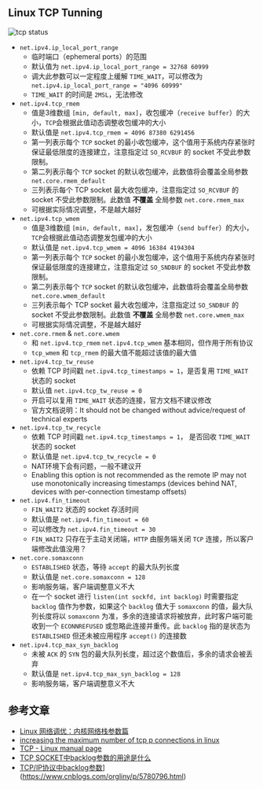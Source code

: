## Linux TCP Tunning

![tcp status](../assets/927655-20161215133843776-605308204.png)

- `net.ipv4.ip_local_port_range`
  - 临时端口（ephemeral ports）的范围
  - 默认值为 `net.ipv4.ip_local_port_range = 32768 60999`
  - 调大此参数可以一定程度上缓解 `TIME_WAIT`，可以修改为 `net.ipv4.ip_local_port_range = "4096 60999"`
  - `TIME_WAIT` 的时间是 `2MSL`，无法修改
- `net.ipv4.tcp_rmem`
  - 值是3维数组 `[min, default, max]`，收包缓冲（`receive buffer`）的大小，`TCP`会根据此值动态调整收包缓冲的大小
  - 默认值是 `net.ipv4.tcp_rmem = 4096 87380 6291456`
  - 第一列表示每个 `TCP` socket 的最小收包缓冲，这个值用于系统内存紧张时保证最低限度的连接建立，注意指定过 `SO_RCVBUF` 的 socket 不受此参数限制。
  - 第二列表示每个 `TCP` socket 的默认收包缓冲，此数值将会覆盖全局参数 `net.core.rmem_default`
  - 三列表示每个 TCP socket 最大收包缓冲，注意指定过 `SO_RCVBUF` 的 socket 不受此参数限制。此数值 **不覆盖** 全局参数 `net.core.rmem_max`
  - 可根据实际情况调整，不是越大越好
- `net.ipv4.tcp_wmem`
  - 值是3维数组 `[min, default, max]`，发包缓冲（`send buffer`）的大小，`TCP`会根据此值动态调整发包缓冲的大小
  - 默认值是 `net.ipv4.tcp_wmem = 4096 16384 4194304`
  - 第一列表示每个 `TCP` socket 的最小发包缓冲，这个值用于系统内存紧张时保证最低限度的连接建立，注意指定过 `SO_SNDBUF` 的 socket 不受此参数限制。
  - 第二列表示每个 `TCP` socket 的默认收包缓冲，此数值将会覆盖全局参数 `net.core.wmem_default`
  - 三列表示每个 TCP socket 最大收包缓冲，注意指定过 `SO_SNDBUF` 的 socket 不受此参数限制。此数值 **不覆盖** 全局参数 `net.core.wmem_max`
  - 可根据实际情况调整，不是越大越好
- `net.core.rmem` & `net.core.wmem`
  - 和 `net.ipv4.tcp_rmem` `net.ipv4.tcp_wmem` 基本相同，但作用于所有协议
  - `tcp_wmem` 和 `tcp_rmem` 的最大值不能超过该值的最大值
- `net.ipv4.tcp_tw_reuse`
  - 依赖 TCP 时间戳 `net.ipv4.tcp_timestamps = 1`，是否复用 `TIME_WAIT` 状态的 socket
  - 默认值 `net.ipv4.tcp_tw_reuse = 0`
  - 开启可以复用 `TIME_WAIT` 状态的连接，官方文档不建议修改
  - 官方文档说明：It should not be changed without advice/request of technical experts
- `net.ipv4.tcp_tw_recycle`
  - 依赖 TCP 时间戳 `net.ipv4.tcp_timestamps = 1`， 是否回收 `TIME_WAIT` 状态的 socket
  - 默认值是 `net.ipv4.tcp_tw_recycle = 0`
  - NAT环境下会有问题，一般不建议开
  - Enabling this option is not recommended as the remote IP may not use monotonically increasing timestamps (devices behind NAT, devices with per-connection timestamp offsets)
- `net.ipv4.fin_timeout`
  - `FIN_WAIT2` 状态的 socket 存活时间
  - 默认值是 `net.ipv4.fin_timeout = 60`
  - 可以修改为 `net.ipv4.fin_timeout = 30`
  - `FIN_WAIT2` 只存在于主动关闭端，`HTTP` 由服务端关闭 `TCP` 连接，所以客户端修改此值没用？
- `net.core.somaxconn`
  - `ESTABLISHED` 状态，等待 `accept` 的最大队列长度
  - 默认值是 `net.core.somaxconn = 128`
  - 影响服务端，客户端调整意义不大
  - 在一个 socket 进行 `listen(int sockfd, int backlog)` 时需要指定 `backlog` 值作为参数，如果这个 `backlog` 值大于 `somaxconn` 的值，最大队列长度将以 `somaxconn` 为准，多余的连接请求将被放弃，此时客户端可能收到一个 `ECONNREFUSED` 或忽略此连接并重传。此 `backlog` 指的是状态为 `ESTABLISHED` 但还未被应用程序 `accept()` 的连接数
- `net.ipv4.tcp_max_syn_backlog`
  - 未被 `ACK` 的 `SYN` 包的最大队列长度，超过这个数值后，多余的请求会被丢弃
  - 默认值是 `net.ipv4.tcp_max_syn_backlog = 128`
  - 影响服务端，客户端调整意义不大

## 参考文章

- [Linux 网络调优：内核网络栈参数篇](https://www.starduster.me/2020/03/02/linux-network-tuning-kernel-parameter/#netipv4tcp_max_syn_backlog_netipv4tcp_syncookies)
- [increasing the maximum number of tcp p connections in linux](https://stackoverflow.com/questions/410616/increasing-the-maximum-number-of-tcp-ip-connections-in-linux)
- [TCP - Linux manual page](https://man7.org/linux/man-pages/man7/tcp.7.html)
- [TCP SOCKET中backlog参数的用途是什么](http://www.cnxct.com/something-about-phpfpm-s-backlog/)
- [TCP/IP协议中backlog参数](https://www.cnblogs.com/Orgliny/p/5780796.html)](https://www.cnblogs.com/orgliny/p/5780796.html)